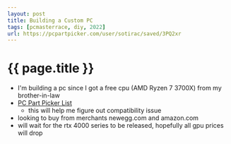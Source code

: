 ```yaml
---
layout: post
title: Building a Custom PC
tags: [pcmasterrace, diy, 2022]
url: https://pcpartpicker.com/user/sotirac/saved/3PQ2xr
---
```

{{ page.title }}
================
* I'm building a pc since I got a free cpu (AMD Ryzen 7 3700X) from my brother-in-law
* [PC Part Picker List](https://pcpartpicker.com/list/q4FcyK)
    - this will help me figure out compatibility issue
* looking to buy from merchants newegg.com and amazon.com
* will wait for the rtx 4000 series to be released, hopefully all gpu prices will drop
